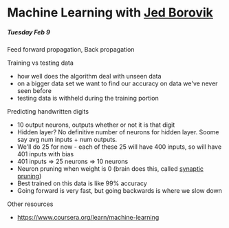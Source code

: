 # Machine Learning with [Jed Borovik](https://github.com/jedborovik)

##### _Tuesday Feb 9_

Feed forward propagation, Back propagation

Training vs testing data
  - how well does the algorithm deal with unseen data
  - on a bigger data set we want to find our accuracy on data we've never seen before
  - testing data is withheld during the training portion

Predicting handwritten digits
  - 10 output neurons, outputs whether or not it is that digit
  - Hidden layer? No definitive number of neurons for hidden layer. Soome say avg num inputs + num outputs.
  - We'll do 25 for now - each of these 25 will have 400 inputs, so will have 401 inputs with bias
  - 401 inputs => 25 neurons => 10 neurons
  - Neuron pruning when weight is 0 (brain does this, called [synaptic pruning](https://en.wikipedia.org/wiki/Synaptic_pruning))
  - Best trained on this data is like 99% accuracy
  - Going forward is very fast, but going backwards is where we slow down

Other resources
  - https://www.coursera.org/learn/machine-learning
